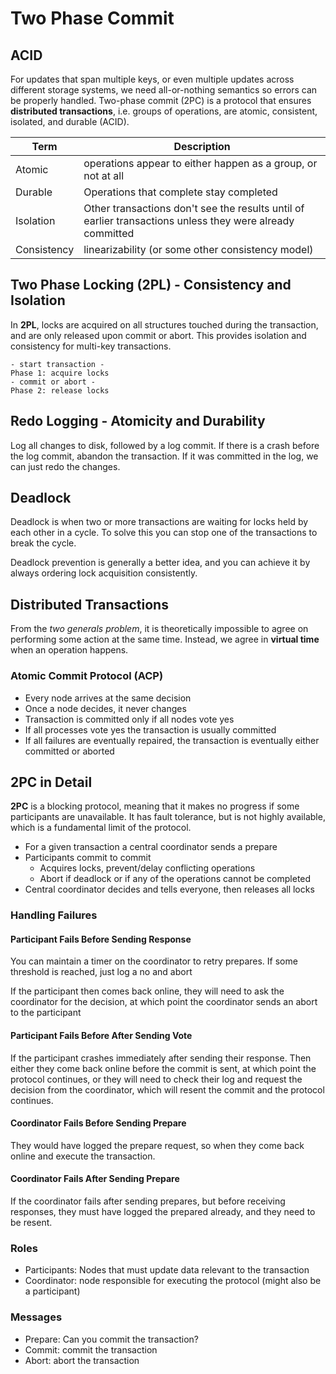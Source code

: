 # Two Phase Commit

## ACID

For updates that span multiple keys, or even multiple updates across different storage systems, we need all-or-nothing semantics so errors can be properly handled. Two-phase commit (2PC) is a protocol that ensures **distributed transactions**, i.e. groups of operations, are atomic, consistent, isolated, and durable (ACID). 

| Term | Description |
|--------|--------------------------------|
| Atomic | operations appear to either happen as a group, or not at all |
| Durable | Operations that complete stay completed |
| Isolation | Other transactions don't see the results until of earlier transactions unless they were already committed
| Consistency | linearizability (or some other consistency model) |


## Two Phase Locking (2PL) - Consistency and Isolation


In **2PL**, locks are acquired on all structures touched during the transaction, and are only released upon commit or abort. This provides isolation and consistency for multi-key transactions.

```plaintext
- start transaction -
Phase 1: acquire locks
- commit or abort -
Phase 2: release locks
```

## Redo Logging - Atomicity and Durability

Log all changes to disk, followed by a log commit. If there is a crash before the log commit, abandon the transaction. If it was committed in the log, we can just redo the changes.


## Deadlock

Deadlock is when two or more transactions are waiting for locks held by each other in a cycle. To solve this you can stop one of the transactions to break the cycle.

Deadlock prevention is generally a better idea, and you can achieve it by always ordering lock acquisition consistently.

## Distributed Transactions

From the *two generals problem*, it is theoretically impossible to agree on performing some action at the same time. Instead, we agree in **virtual time** when an operation happens.

### Atomic Commit Protocol (ACP)

- Every node arrives at the same decision
- Once a node decides, it never changes
- Transaction is committed only if all nodes vote yes
- If all processes vote yes the transaction is usually committed
- If all failures are eventually repaired, the transaction is eventually either committed or aborted

## 2PC in Detail

**2PC** is a blocking protocol, meaning that it makes no progress if some participants are unavailable. It has fault tolerance, but is not highly available, which is a fundamental limit of the protocol.

- For a given transaction a central coordinator sends a prepare
- Participants commit to commit
  - Acquires locks, prevent/delay conflicting operations
  - Abort if deadlock or if any of the operations cannot be completed
- Central coordinator decides and tells everyone, then releases all locks

### Handling Failures

#### Participant Fails Before Sending Response

You can maintain a timer on the coordinator to retry prepares. If some threshold is reached, just log a no and abort

If the participant then comes back online, they will need to ask the coordinator for the decision, at which point the coordinator sends an abort to the participant

#### Participant Fails Before After Sending Vote

If the participant crashes immediately after sending their response. Then either they come back online before the commit is sent, at which point the protocol continues, or they will need to check their log and request the decision from the coordinator, which will resent the commit and the protocol continues.

#### Coordinator Fails Before Sending Prepare

They would have logged the prepare request, so when they come back online and execute the transaction.

#### Coordinator Fails After Sending Prepare

If the coordinator fails after sending prepares, but before receiving responses, they must have logged the prepared already, and they need to be resent.

### Roles

- Participants: Nodes that must update data relevant to the transaction
- Coordinator: node responsible for executing the protocol (might also be a participant)

### Messages

- Prepare: Can you commit the transaction?
- Commit: commit the transaction
- Abort: abort the transaction
